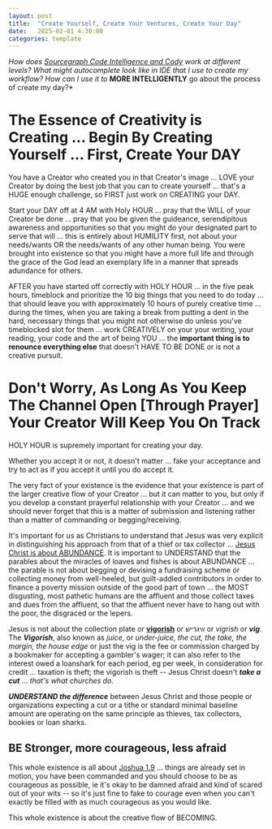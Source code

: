 ```yaml
---
layout: post
title:  "Create Yourself, Create Your Ventures, Create Your Day"
date:   2025-02-01 4:30:00
categories: template
---
```


*How does [Sourcegraph Code Intelligence and Cody](https://sourcegraph.com/pricing) work at different levels?  What might autocomplete look like in IDE that I use to create my workflow? How can I use it to* **MORE INTELLIGENTLY** go about the process of create my day?*

# The Essence of Creativity is Creating ... Begin By Creating Yourself ... First, Create Your DAY

You have a Creator who created you in that Creator's image ... LOVE your Creator by doing the best job that you can to create yourself ... that's a HUGE enough challenge, so FIRST just work on CREATING your DAY.

Start your DAY off at 4 AM with Holy HOUR ... pray that the WILL of your Creator be done ... pray that you be given the guideance, serendipitous awareness and opportunities so that you might do your designated part to serve that will ... this is entirely about HUMILITY first, not about your needs/wants OR the needs/wants of any other human being. You were brought into existence so that you might have a more full life and through the grace of the God lead an exemplary life in a manner that spreads adundance for others.

AFTER you have started off correctly with HOLY HOUR ... in the five peak hours, timeblock and prioritize the 10 big things that you need to do today ... that should leave you with approximately 10 hours of purely creative time ... during the times, when you are taking a break from putting a dent in the hard, necessary things that you might not otherwise do unless you've timeblocked slot for them ... work CREATIVELY on your your writing, your reading, your code and the art of being YOU ... the **important thing is to renounce everything else** that doesn't HAVE TO BE DONE or is not a creative pursuit.

# Don't Worry, As Long As You Keep The Channel Open [Through Prayer] Your Creator Will Keep You On Track

HOLY HOUR is supremely important for creating your day.

Whether you accept it or not, it doesn't matter ... fake your acceptance and try to act as if you accept it until you do accept it.

The very fact of your existence is the evidence that your existence is part of the larger creative flow of your Creator ... but it can matter to you, but only if you develop a constant prayerful relationship with your Creator ... and we should never forget that this is a matter of submission and listening rather than a matter of commanding or begging/receiving. 

It's important for us as Christians to understand that Jesus was very explicit in distinguishing his approach from that of a thief or tax collector ... [Jesus Christ is about ABUNDANCE](https://biblehub.com/commentaries/john/10-10.htm). It is important to UNDERSTAND that the parables about the miracles of loaves and fishes is about ABUNDANCE ... the parable is not about begging or devising a fundraising scheme or collecting money from well-heeled, but guilt-addled contributors in order to finance a poverty mission outside of the good part of town ... the MOST disgusting, most pathetic humans are the affluent and those collect taxes and dues from the affluent, so that the affluent never have to hang out with the poor, the disgraced or the lepers. 

Jesus is not about the collection plate or [**vigorish**](https://en.wikipedia.org/wiki/Vigorish) or *וויגריש* or *vigrish* or ***vig***. The ***Vigorish***, also known as *juice*, or *under-juice, the cut, the take, the margin, the house edge* or just the vig is the fee or commission charged by a bookmaker for accepting a gambler's wager; it can also refer to the interest owed a loanshark for each period, eg per week, in consideration for credit ... taxation is theft; the vigorish is theft -- Jesus Christ doesn't ***take a cut*** ... *that's what churches do.*

***UNDERSTAND the difference*** between Jesus Christ and those people or organizations expecting a cut or a tithe or standard minimal baseline amount are operating on the same principle as thieves, tax collectors, bookies or loan sharks.

## BE Stronger, more courageous, less afraid

This whole existence is all about [Joshua 1.9](https://www.biblestudytools.com/joshua/1-9-compare.html) ... things are already set in motion, you have been commanded and you should choose to be as courageous as possible, ie it's okay to be damned afraid and kind of scared out of your wits -- so it's just fine to fake to courage even when you can't exactly be filled with as much courageous as you would like.

This whole existence is about the creative flow of BECOMING.